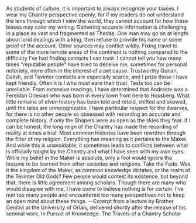 As students of culture, it is important to always recognize your biases. I wear my Chantry perspective openly, for if my readers do not understand the lens through which I view the world, they cannot account for how these biases may color my writing.
Gathering accurate information is challenging in a place as vast and fragmented as Thedas. One man may go on at length about lurid dealings with a king, then refuse to provide his name or some proof of the account. Other sources may conflict wildly. Fixing travel to some of the more remote areas of the continent is nothing compared to the difficulty I've had finding contacts I can trust. I cannot tell you how many times "reputable people" have tried to deceive me, sometimes for personal notoriety, more often in the interest of a pet cause. Trustworthy Qunari, Dalish, and Tevinter contacts are especially scarce, and I prize those I have kept friendly. Often it is I who must earn their trust.
Texts too can be unreliable. From extensive readings, I have determined that Andraste was a Fereldan Orlesian who was born in every town from here to Hossberg. What little remains of elven history has been told and retold, shifted and skewed, until the tales are unrecognizable. I have particular respect for the dwarves, for there is no other people so obsessed with recording an accurate and complete history. If only the Shapers were as open as the skies they fear.
If I can be honest, the long reign of the Chantry has made the recording of reality at times a trial. Most common histories have been rewritten through the filter of my religion. Everything has meaning as it pertains to the Maker. And while this is unavoidable, it sometimes leads to conflicts between what is officially taught by the Chantry and what I have seen with my own eyes.
While my belief in the Maker is absolute, only a fool would ignore the lessons to be learned from other societies and religions.
Take the Fade. Was it the kingdom of the Maker, as common knowledge dictates, or the realm of the Tevinter Old Gods? Few people would contest its existence, but beyond that, there is little agreement among scholars. Though there are many who would disagree with me, I have come to believe nothing is for certain. I've met too many people and encountered too many perspectives not to keep an open mind about these things.
—Excerpt from a lecture by Brother Genitivi at the University of Orlais, delivered shortly after the release of his seminal work, In Pursuit of Knowledge: The Travels of a Chantry Scholar

